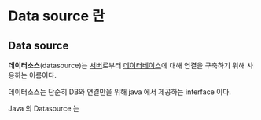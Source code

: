 # Data source 란

## Data source

**데이터소스**(datasource)는 [서버](https://ko.wikipedia.org/wiki/%EC%84%9C%EB%B2%84)로부터 [데이터베이스](https://ko.wikipedia.org/wiki/%EB%8D%B0%EC%9D%B4%ED%84%B0%EB%B2%A0%EC%9D%B4%EC%8A%A4)에 대해 연결을 구축하기 위해 사용하는 이름이다.

데이터소스는 단순히 DB와 연결만을 위해 java 에서 제공하는 interface 이다.

Java 의 Datasource 는&#x20;

